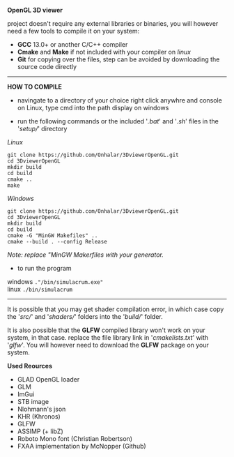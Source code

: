 **OpenGL 3D viewer**

project doesn't require any external libraries or binaries, you will however need a few tools to compile it on your system:

 * **GCC** 13.0+ or another C/C++ compiler
 * **Cmake** and **Make** if not included with your compiler on *linux*
 * **Git** for copying over the files, step can be avoided by downloading the source code directly

___

**HOW TO COMPILE**

 * navingate to a directory of your choice right click anywhre and console on Linux, type cmd into the path display on windows

 * run the following commands or the included '*.bat*' and '*.sh*' files in the '*setup/*' directory

*Linux*
```
git clone https://github.com/Onhalar/3DviewerOpenGL.git
cd 3DviewerOpenGL
mkdir build
cd build
cmake ..
make
```
*Windows*
```
git clone https://github.com/Onhalar/3DviewerOpenGL.git
cd 3DviewerOpenGL
mkdir build
cd build
cmake -G "MinGW Makefiles" ..
cmake --build . --config Release
```
*Note: replace "MinGW Makerfiles with your generator.*
* to run the program

windows  ```."/bin/simulacrum.exe"```<br>
linux   ```./bin/simulacrum```<br>

___

It is possible that you may get shader compilation error, in which case copy the '*src/*' and '*shaders/*' folders into the '*build/*' folder.

It is also possible that the **GLFW** compiled library won't work on your system, in that case. replace the file library link in '*cmakelists.txt*' with '*glfw*'. You will however need to download the **GLFW** package on your system.

**Used Reources**

* GLAD OpenGL loader
* GLM
* ImGui
* STB image
* Nlohmann's json
* KHR (Khronos)
* GLFW
* ASSIMP (+ libZ)
* Roboto Mono font (Christian Robertson)
* FXAA implementation by McNopper (Github)
